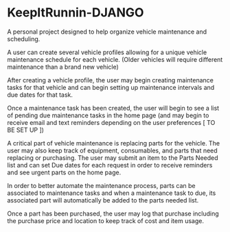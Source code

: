 # KeepItRunnin-DJANGO

A personal project designed to help organize vehicle maintenance and scheduling.

A user can create several vehicle profiles allowing for a unique vehicle maintenance schedule for each vehicle. (Older vehicles will require different maintenance than a brand new vehicle)

After creating a vehicle profile, the user may begin creating maintenance tasks for that vehicle and can begin setting up maintenance intervals and due dates for that task.

Once a maintenance task has been created, the user will begin to see a list of pending due maintenance tasks in the home page (and may begin to receive email and text reminders depending on the user preferences [ TO BE SET UP ])

A critical part of vehicle maintenance is replacing parts for the vehicle. The user may also keep track of equipment, consumables, and parts that need replacing or purchasing. The user may submit an item to the Parts Needed list and can set Due dates for each request in order to receive reminders and see urgent parts on the home page.

In order to better automate the maintenance process, parts can be associated to maintenance tasks and when a maintenance task to due, its associated part will automatically be added to the parts needed list.

Once a part has been purchased, the user may log that purchase including the purchase price and location to keep track of cost and item usage.
